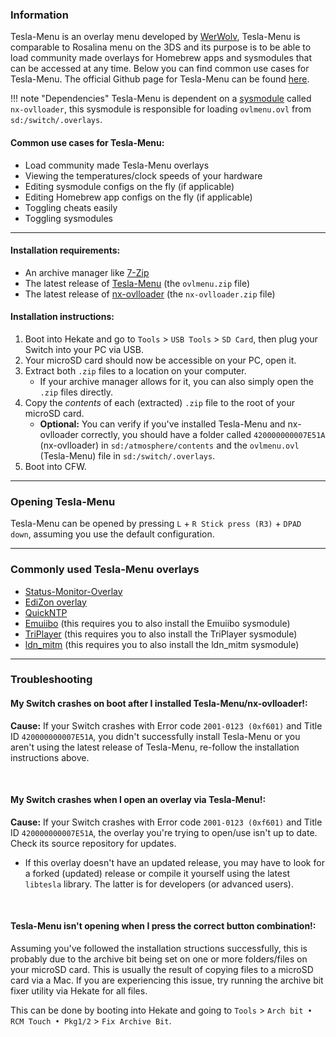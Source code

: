 ### **Information**

Tesla-Menu is an overlay menu developed by [WerWolv](https://github.com/WerWolv), Tesla-Menu is comparable to Rosalina menu on the 3DS and its purpose is to be able to load community made overlays for Homebrew apps and sysmodules that can be accessed at any time. Below you can find common use cases for Tesla-Menu. The official Github page for Tesla-Menu can be found [here](https://github.com/WerWolv/Tesla-Menu).

!!! note "Dependencies"
    Tesla-Menu is dependent on a [sysmodule](../../homebrew#terminologies) called `nx-ovlloader`, this sysmodule is responsible for loading `ovlmenu.ovl` from `sd:/switch/.overlays`.

#### Common use cases for Tesla-Menu:
- Load community made Tesla-Menu overlays
- Viewing the temperatures/clock speeds of your hardware
- Editing sysmodule configs on the fly (if applicable)
- Editing Homebrew app configs on the fly (if applicable)
- Toggling cheats easily
- Toggling sysmodules

-----

#### Installation requirements:
- An archive manager like [7-Zip](https://www.7-zip.org/)
- The latest release of [Tesla-Menu](https://github.com/WerWolv/Tesla-Menu/releases/tag/v1.2.3) (the `ovlmenu.zip` file)
- The latest release of [nx-ovlloader](https://github.com/WerWolv/nx-ovlloader/releases/tag/v1.0.7) (the `nx-ovlloader.zip` file)

#### Installation instructions:
1. Boot into Hekate and go to `Tools` > `USB Tools` > `SD Card`, then plug your Switch into your PC via USB.
2. Your microSD card should now be accessible on your PC, open it.
3. Extract both `.zip` files to a location on your computer.
    - If your archive manager allows for it, you can also simply open the `.zip` files directly.
4. Copy the *contents* of each (extracted) `.zip` file to the root of your microSD card.
    - **Optional:** You can verify if you've installed Tesla-Menu and nx-ovlloader correctly, you should have a folder called `420000000007E51A` (nx-ovlloader) in `sd:/atmosphere/contents` and the `ovlmenu.ovl` (Tesla-Menu) file in `sd:/switch/.overlays`.
5. Boot into CFW.

-----

### **Opening Tesla-Menu**
Tesla-Menu can be opened by pressing `L` + `R Stick press (R3)` + `DPAD down`, assuming you use the default configuration.

-----

### **Commonly used Tesla-Menu overlays**
- [Status-Monitor-Overlay](https://github.com/masagrator/Status-Monitor-Overlay)
- [EdiZon overlay](https://github.com/proferabg/EdiZon-Overlay)
- [QuickNTP](https://github.com/nedex/QuickNTP)
- [Emuiibo](https://github.com/XorTroll/emuiibo) (this requires you to also install the Emuiibo sysmodule)
- [TriPlayer](https://github.com/DefenderOfHyrule/TriPlayer/tree/master) (this requires you to also install the TriPlayer sysmodule)
- [ldn_mitm](https://github.com/DefenderOfHyrule/ldn_mitm) (this requires you to also install the ldn_mitm sysmodule)

-----

### **Troubleshooting**
#### **My Switch crashes on boot after I installed Tesla-Menu/nx-ovlloader!:**

**Cause:** If your Switch crashes with Error code `2001-0123 (0xf601)` and Title ID `420000000007E51A`, you didn't successfully install Tesla-Menu or you aren't using the latest release of Tesla-Menu, re-follow the installation instructions above.

&nbsp;

#### **My Switch crashes when I open an overlay via Tesla-Menu!:**

**Cause:** If your Switch crashes with Error code `2001-0123 (0xf601)` and Title ID `420000000007E51A`, the overlay you're trying to open/use isn't up to date. Check its source repository for updates.

- If this overlay doesn't have an updated release, you may have to look for a forked (updated) release or compile it yourself using the latest `libtesla` library. The latter is for developers (or advanced users).

&nbsp;

#### **Tesla-Menu isn't opening when I press the correct button combination!:**

Assuming you've followed the installation structions successfully, this is probably due to the archive bit being set on one or more folders/files on your microSD card. This is usually the result of copying files to a microSD card via a Mac. If you are experiencing this issue, try running the archive bit fixer utility via Hekate for all files.

This can be done by booting into Hekate and going to `Tools` > `Arch bit • RCM Touch • Pkg1/2` > `Fix Archive Bit`.
